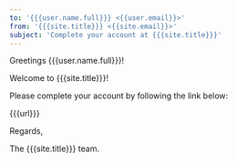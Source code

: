 ```yaml
---
to: '{{{user.name.full}}} <{{user.email}}>'
from: '{{{site.title}}} <{{site.email}}>'
subject: 'Complete your account at {{{site.title}}}'
---
```

Greetings {{{user.name.full}}}!

Welcome to {{{site.title}}}!

Please complete your account by following the link below:

{{{url}}}

Regards,

The {{{site.title}}} team.